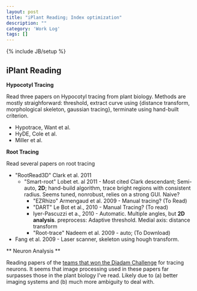 ```yaml
---
layout: post
title: "iPlant Reading; Index optimization"
description: ""
category: 'Work Log'
tags: []
---
```

{% include JB/setup %}

iPlant Reading
----------------------

**Hypocotyl Tracing**

Read three papers on Hypocotyl tracing from plant biology.  Methods are mostly straighforward: threshold, extract curve using {distance transform, morphological skeleton, gaussian tracing}, terminate using hand-built criterion.

* Hypotrace, Want et al.
* HyDE, Cole et al.
* Miller et al.

**Root Tracing**

Read several papers on root tracing

* "RootRead3D" Clark  et al. 2011
    * "Smart-root" Lobet et. al 2011 - Most cited Clark descendant; Semi-auto, **2D**; hand-build algorithm, trace bright regions with consistent radius.  Seems tuned, nonrobust, relies on a strong GUI.  Naive?
        * "EZRhizo" Armengaud et al. 2009 - Manual tracing? (To Read)
        * "DART" Le Bot et al., 2010 - Manual Tracing? (To read)
        * Iyer-Pascuzzi et a., 2010 - Automatic.  Multiple angles, but **2D analysis**.  preprocess: Adaptive threshold.  Medial axis: distance transform
        * "Root-trace" Nadeem et al. 2009 - auto; (To Download)
* Fang et al. 2009  - Laser scanner, skeleton using hough transform.

** Neuron Analysis **

Reading papers of the [teams that won the Diadam Challenge](http://diademchallenge.org/algorithms.html) for tracing neurons.  It seems that image processing used in these papers far surpasses those in the plant biology I've read.  Likely due to (a) better imaging systems and (b) much more ambiguity to deal with.
